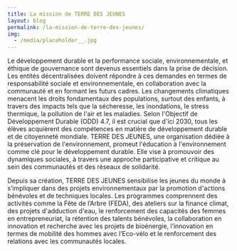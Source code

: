 ```yaml
---
title: La mission de TERRE DES JEUNES
layout: blog
permalink: /la-mission-de-terre-des-jeunes/
img:
  - /media/placeholder__.jpg
---
```

Le développement durable et la performance sociale, environnementale, et éthique de gouvernance sont devenus essentiels dans la prise de décision.
Les entités décentralisées doivent répondre à ces demandes en termes de responsabilité sociale et environnementale, en collaboration avec la communauté et en formant les futurs cadres.
Les changements climatiques menacent les droits fondamentaux des populations, surtout des enfants, à travers des impacts tels que la sécheresse, les inondations, le stress thermique, la pollution de l'air et les maladies. Selon l'Objectif de Développement Durable (ODD) 4.7, il est crucial que d'ici 2030, tous les élèves acquièrent des compétences en matière de développement durable et de citoyenneté mondiale.
TERRE DES JEUNES, une organisation dédiée à la préservation de l'environnement, promeut l'éducation à l'environnement comme clé pour le développement durable. Elle vise à promouvoir des dynamiques sociales, à travers une approche participative et critique au sein des communautés et des réseaux de solidarité.

Depuis sa création, TERRE DES JEUNES sensibilise les jeunes du monde à s’impliquer dans des projets environnementaux par la promotion d'actions bénévoles et de techniques locales.
Les programmes comprennent des activités comme la Fête de l’Arbre (FEDA), des ateliers sur la finance climat, des projets d'adduction d'eau, le renforcement des capacités des femmes en entrepreneuriat, la rétention des talents bénévoles, la collaboration en innovation et recherche avec les projets de bioénergie, l’innovation en termes de mobilité des hommes avec l’Eco-vélo et le renforcement des relations avec les communautés locales.
